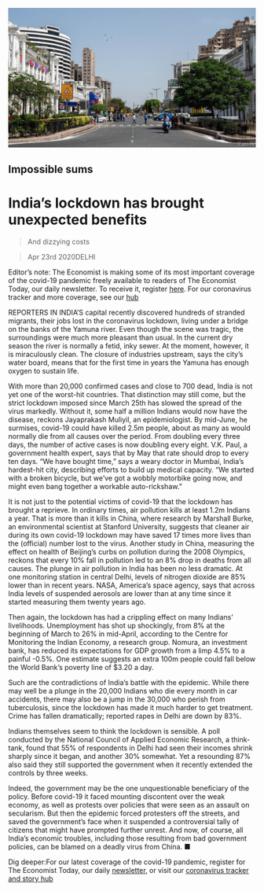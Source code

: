 ![](./images/20200425_ASP503.jpg)

## Impossible sums

# India’s lockdown has brought unexpected benefits

> And dizzying costs

> Apr 23rd 2020DELHI

Editor’s note: The Economist is making some of its most important coverage of the covid-19 pandemic freely available to readers of The Economist Today, our daily newsletter. To receive it, register [here](https://www.economist.com//newslettersignup). For our coronavirus tracker and more coverage, see our [hub](https://www.economist.com//coronavirus)

REPORTERS IN INDIA’S capital recently discovered hundreds of stranded migrants, their jobs lost in the coronavirus lockdown, living under a bridge on the banks of the Yamuna river. Even though the scene was tragic, the surroundings were much more pleasant than usual. In the current dry season the river is normally a fetid, inky sewer. At the moment, however, it is miraculously clean. The closure of industries upstream, says the city’s water board, means that for the first time in years the Yamuna has enough oxygen to sustain life.

With more than 20,000 confirmed cases and close to 700 dead, India is not yet one of the worst-hit countries. That distinction may still come, but the strict lockdown imposed since March 25th has slowed the spread of the virus markedly. Without it, some half a million Indians would now have the disease, reckons Jayaprakash Muliyil, an epidemiologist. By mid-June, he surmises, covid-19 could have killed 2.5m people, about as many as would normally die from all causes over the period. From doubling every three days, the number of active cases is now doubling every eight. V.K. Paul, a government health expert, says that by May that rate should drop to every ten days. “We have bought time,” says a weary doctor in Mumbai, India’s hardest-hit city, describing efforts to build up medical capacity. “We started with a broken bicycle, but we’ve got a wobbly motorbike going now, and might even bang together a workable auto-rickshaw.”

It is not just to the potential victims of covid-19 that the lockdown has brought a reprieve. In ordinary times, air pollution kills at least 1.2m Indians a year. That is more than it kills in China, where research by Marshall Burke, an environmental scientist at Stanford University, suggests that cleaner air during its own covid-19 lockdown may have saved 17 times more lives than the (official) number lost to the virus. Another study in China, measuring the effect on health of Beijing’s curbs on pollution during the 2008 Olympics, reckons that every 10% fall in pollution led to an 8% drop in deaths from all causes. The plunge in air pollution in India has been no less dramatic. At one monitoring station in central Delhi, levels of nitrogen dioxide are 85% lower than in recent years. NASA, America’s space agency, says that across India levels of suspended aerosols are lower than at any time since it started measuring them twenty years ago.

Then again, the lockdown has had a crippling effect on many Indians’ livelihoods. Unemployment has shot up shockingly, from 8% at the beginning of March to 26% in mid-April, according to the Centre for Monitoring the Indian Economy, a research group. Nomura, an investment bank, has reduced its expectations for GDP growth from a limp 4.5% to a painful -0.5%. One estimate suggests an extra 100m people could fall below the World Bank’s poverty line of $3.20 a day.

Such are the contradictions of India’s battle with the epidemic. While there may well be a plunge in the 20,000 Indians who die every month in car accidents, there may also be a jump in the 30,000 who perish from tuberculosis, since the lockdown has made it much harder to get treatment. Crime has fallen dramatically; reported rapes in Delhi are down by 83%.

Indians themselves seem to think the lockdown is sensible. A poll conducted by the National Council of Applied Economic Research, a think-tank, found that 55% of respondents in Delhi had seen their incomes shrink sharply since it began, and another 30% somewhat. Yet a resounding 87% also said they still supported the government when it recently extended the controls by three weeks.

Indeed, the government may be the one unquestionable beneficiary of the policy. Before covid-19 it faced mounting discontent over the weak economy, as well as protests over policies that were seen as an assault on secularism. But then the epidemic forced protesters off the streets, and saved the government’s face when it suspended a controversial tally of citizens that might have prompted further unrest. And now, of course, all India’s economic troubles, including those resulting from bad government policies, can be blamed on a deadly virus from China. ■

Dig deeper:For our latest coverage of the covid-19 pandemic, register for The Economist Today, our daily [newsletter](https://www.economist.com//newslettersignup), or visit our [coronavirus tracker and story hub](https://www.economist.com//coronavirus)